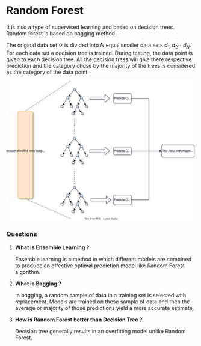 # Random Forest

It is also a type of supervised learning and based on decision trees. Random forest is based on bagging method. 

The original data set $\mathcal{D}$ is divided into $N$ equal smaller data sets $d_1,d_2\cdots d_N$. For each data set a decision tree is trained. During testing, the data point is given to each decision tree. All the decision tress will give there respective prediction and the category chose by the majority of the trees is considered as the category of the data point.   

![random.svg](Random%20Forest%20c4b4d98135d847298c3f7ac5e9498d1b/random.svg)

### Questions

1. **What is Ensemble Learning ?**
    
    Ensemble learning is a method in which different models are combined to produce an effective optimal prediction model like Random Forest algorithm.
    
2. **What is Bagging ?**
    
    In bagging, a random sample of data in a training set is selected with replacement. Models are trained on these sample of data and then the average or majority of those predictions yield a more accurate estimate.
    
3. **How is  Random Forest better than Decision Tree ?**
    
    Decision tree generally results in an overfitting model unlike Random Forest.